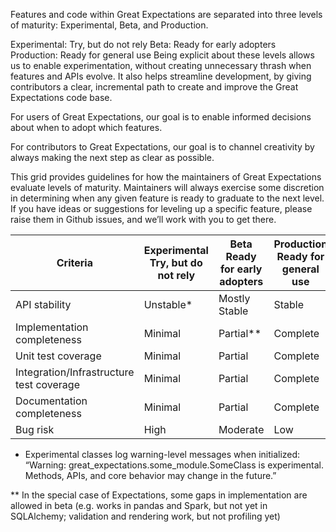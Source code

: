 





Features and code within Great Expectations are separated into three levels of maturity: Experimental, Beta, and Production.

   Experimental: Try, but do not rely
   Beta: Ready for early adopters
   Production: Ready for general use
Being explicit about these levels allows us to enable experimentation, without creating unnecessary thrash when features and APIs evolve. It also helps streamline development, by giving contributors a clear, incremental path to create and improve the Great Expectations code base.

For users of Great Expectations, our goal is to enable informed decisions about when to adopt which features.

For contributors to Great Expectations, our goal is to channel creativity by always making the next step as clear as possible.

This grid provides guidelines for how the maintainers of Great Expectations evaluate levels of maturity. Maintainers will always exercise some discretion in determining when any given feature is ready to graduate to the next level. If you have ideas or suggestions for leveling up a specific feature, please raise them in Github issues, and we’ll work with you to get there.


| Criteria                                 |    Experimental Try, but do not rely |    Beta Ready for early adopters |    Production Ready for general use |
|------------------------------------------|--------------------------------------|----------------------------------|-------------------------------------|
| API stability                            | Unstable*                            | Mostly Stable                    | Stable                              |
| Implementation completeness              | Minimal                              | Partial**                        | Complete                            |
| Unit test coverage                       | Minimal                              | Partial                          | Complete                            |
| Integration/Infrastructure test coverage | Minimal                              | Partial                          | Complete                            |
| Documentation completeness               | Minimal                              | Partial                          | Complete                            |
| Bug risk                                 | High                                 | Moderate                         | Low                                 |


* Experimental classes log warning-level messages when initialized: “Warning: great_expectations.some_module.SomeClass is experimental. Methods, APIs, and core behavior may change in the future.”

** In the special case of Expectations, some gaps in implementation are allowed in beta (e.g. works in pandas and Spark, but not yet in SQLAlchemy; validation and rendering work, but not profiling yet)
